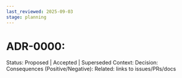 ```yaml
---
last_reviewed: 2025-09-03
stage: planning
---
```



# ADR-0000: <Decision>
Status: Proposed | Accepted | Superseded
Context:
Decision:
Consequences (Positive/Negative):
Related: links to issues/PRs/docs
